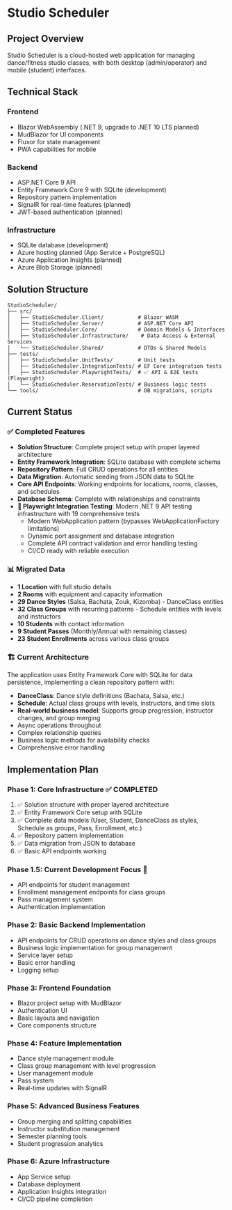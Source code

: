 # Studio Scheduler

## Project Overview
Studio Scheduler is a cloud-hosted web application for managing dance/fitness studio classes, with both desktop (admin/operator) and mobile (student) interfaces.

## Technical Stack

### Frontend
- Blazor WebAssembly (.NET 9, upgrade to .NET 10 LTS planned)
- MudBlazor for UI components
- Fluxor for state management
- PWA capabilities for mobile

### Backend
- ASP.NET Core 9 API
- Entity Framework Core 9 with SQLite (development)
- Repository pattern implementation
- SignalR for real-time features (planned)
- JWT-based authentication (planned)

### Infrastructure
- SQLite database (development)
- Azure hosting planned (App Service + PostgreSQL)
- Azure Application Insights (planned)
- Azure Blob Storage (planned)

## Solution Structure
```
StudioScheduler/
├── src/
│   ├── StudioScheduler.Client/           # Blazor WASM
│   ├── StudioScheduler.Server/           # ASP.NET Core API
│   ├── StudioScheduler.Core/             # Domain Models & Interfaces
│   ├── StudioScheduler.Infrastructure/    # Data Access & External Services
│   └── StudioScheduler.Shared/           # DTOs & Shared Models
├── tests/
│   ├── StudioScheduler.UnitTests/        # Unit tests
│   ├── StudioScheduler.IntegrationTests/ # EF Core integration tests
│   ├── StudioScheduler.PlaywrightTests/  # ✅ API & E2E tests (Playwright)
│   └── StudioScheduler.ReservationTests/ # Business logic tests
└── tools/                                # DB migrations, scripts
```

## Current Status

### ✅ Completed Features
- **Solution Structure**: Complete project setup with proper layered architecture
- **Entity Framework Integration**: SQLite database with complete schema
- **Repository Pattern**: Full CRUD operations for all entities
- **Data Migration**: Automatic seeding from JSON data to SQLite
- **Core API Endpoints**: Working endpoints for locations, rooms, classes, and schedules
- **Database Schema**: Complete with relationships and constraints
- **🎉 Playwright Integration Testing**: Modern .NET 9 API testing infrastructure with 19 comprehensive tests
  - Modern WebApplication pattern (bypasses WebApplicationFactory limitations)
  - Dynamic port assignment and database integration
  - Complete API contract validation and error handling testing
  - CI/CD ready with reliable execution

### 📊 Migrated Data
- **1 Location** with full studio details
- **2 Rooms** with equipment and capacity information
- **29 Dance Styles** (Salsa, Bachata, Zouk, Kizomba) - DanceClass entities
- **32 Class Groups** with recurring patterns - Schedule entities with levels and instructors
- **10 Students** with contact information
- **9 Student Passes** (Monthly/Annual with remaining classes)
- **23 Student Enrollments** across various class groups

### 🏗️ Current Architecture
The application uses Entity Framework Core with SQLite for data persistence, implementing a clean repository pattern with:
- **DanceClass**: Dance style definitions (Bachata, Salsa, etc.)
- **Schedule**: Actual class groups with levels, instructors, and time slots
- **Real-world business model**: Supports group progression, instructor changes, and group merging
- Async operations throughout
- Complex relationship queries
- Business logic methods for availability checks
- Comprehensive error handling

## Implementation Plan

### Phase 1: Core Infrastructure ✅ COMPLETED
1. ✅ Solution structure with proper layered architecture
2. ✅ Entity Framework Core setup with SQLite
3. ✅ Complete data models (User, Student, DanceClass as styles, Schedule as groups, Pass, Enrollment, etc.)
4. ✅ Repository pattern implementation
5. ✅ Data migration from JSON to database
6. ✅ Basic API endpoints working

### Phase 1.5: Current Development Focus 🔄
- API endpoints for student management
- Enrollment management endpoints for class groups
- Pass management system
- Authentication implementation

### Phase 2: Basic Backend Implementation
- API endpoints for CRUD operations on dance styles and class groups
- Business logic implementation for group management
- Service layer setup
- Basic error handling
- Logging setup

### Phase 3: Frontend Foundation
- Blazor project setup with MudBlazor
- Authentication UI
- Basic layouts and navigation
- Core components structure

### Phase 4: Feature Implementation
- Dance style management module
- Class group management with level progression
- User management module
- Pass system
- Real-time updates with SignalR

### Phase 5: Advanced Business Features
- Group merging and splitting capabilities
- Instructor substitution management
- Semester planning tools
- Student progression analytics

### Phase 6: Azure Infrastructure
- App Service setup
- Database deployment
- Application Insights integration
- CI/CD pipeline completion
